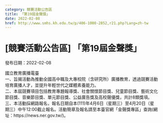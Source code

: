 ```yaml
---
category: 競賽活動公告區
title: 「第19屆金聲獎」
date: 2022-02-08
href: http://www.smhs.kh.edu.tw/p/406-1000-2852,r21.php?Lang=zh-tw
---
```


# [競賽活動公告區] 「第19屆金聲獎」

發布日期：2022-02-08

<div><div></div><div>國立教育廣播電臺<br> 一、旨揭活動為推動全國高中職及大專校院（含研究所）廣播教育，透過競賽活動培育廣播人才，並提升年輕世代之媒體素養能力。<br> 二、本屆競賽項目包括教育專題報導獎、社會關懷節目獎、兒童節目獎、藝術文化節目獎、音樂節目獎、單元節目獎、公益廣告獎及高校聲優獎，共計8類獎項。<br> 三、本活動採網路報名，報名日期自本(111)年4月6日（星期三）至4月20日（星期三）中午12:00截止報名。活動簡章及報名請至本臺官網「金聲獎專區」查詢(網址：https://news.ner.gov.tw/)。</div></div>

